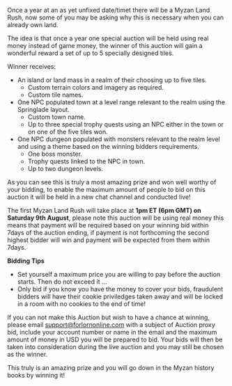Once a year at an as yet unfixed date/timet there will be a Myzan Land Rush, now some of you may be asking why this is necessary when you can already own land.

The idea is that once a year one special auction will be held using real money instead of game money, the winner of this auction will gain a wonderful reward a set of up to 5 specially designed tiles.

Winner receives:

*   An island or land mass in a realm of their choosing up to five tiles.
    *   Custom terrain colors and imagery as required.
    *   Custom tile names.
*   One NPC populated town at a level range relevant to the realm using the Springlade layout.
    *   Custom town name.
    *   Up to three special trophy quests using an NPC either in the town or on one of the five tiles won.
*   One NPC dungeon populated with monsters relevant to the realm level and using a theme based on the winning bidders requirements.
    *   One boss monster.
    *   Trophy quests linked to the NPC in town.
    *   Up to two dungeon levels.

As you can see this is truly a most amazing prize and won well worthy of your bidding, to enable the maximum amount of people to bid on this auction it will be held in a new chat channel and conducted live!

The first Myzan Land Rush will take place at **1pm ET (6pm GMT) on Saturday 9th August**, please note this auction will be using real money this means that payment will be required based on your winning bid within 7days of the auction ending, if payment is not forthcoming the second highest bidder will win and payment will be expected from them within 7days.

**Bidding Tips**

*   Set yourself a maximum price you are willing to pay before the auction starts. Then do not exceed it ...
*   Only bid if you know you have the money to cover your bids, fraudulent bidders will have their cookie priviledges taken away and will be locked in a room with no cookies to the end of time!

If you can not make this Auction but wish to have a chance at winning, please email [support@forlornonline.com](mailto:support@forlornonline.com) with a subject of Auction proxy bid, include your account number or name in the email and the maximum amount of money in USD you will be prepared to bid. Your bids will then be taken into consideration during the live auction and you may still be chosen as the winner.

This truly is an amazing prize and you will go down in the Myzan history books by winning it!